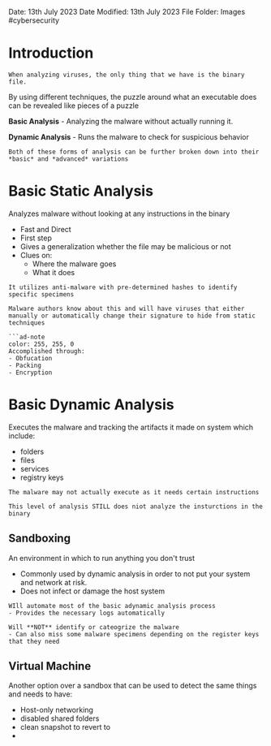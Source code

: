 Date: 13th July 2023
Date Modified: 13th July 2023
File Folder: Images
#cybersecurity

# Introduction

```ad-note
When analyzing viruses, the only thing that we have is the binary file.
```

By using different techniques, the puzzle around what an executable does can be revealed like pieces of a puzzle

**Basic Analysis** - Analyzing the malware without actually running it.

**Dynamic Analysis** - Runs the malware to check for suspicious behavior

```ad-important
Both of these forms of analysis can be further broken down into their *basic* and *advanced* variations
```

# Basic Static Analysis

Analyzes malware without looking at any instructions in the binary
- Fast and Direct
- First step
- Gives a generalization whether the file may be malicious or not
- Clues on:
	- Where the malware goes
	- What it does

```ad-note
It utilizes anti-malware with pre-determined hashes to identify specific specimens
```

```ad-warning
Malware authors know about this and will have viruses that either manually or automatically change their signature to hide from static techniques

```ad-note
color: 255, 255, 0
Accomplished through:
- Obfucation
- Packing
- Encryption
```

# Basic Dynamic Analysis

Executes the malware and tracking the artifacts it made on system which include:
- folders
- files
- services
- registry keys

```ad-note
The malware may not actually execute as it needs certain instructions
```

```ad-important
This level of analysis STILL does niot analyze the insturctions in the binary
```

## Sandboxing

An environment in which to run anything you don't trust
- Commonly used by dynamic analysis in order to not put your system and network at risk.
- Does not infect or damage the host system

```ad-note
WIll automate most of the basic adynamic analysis process
- Provides the necessary logs automatically
```

```ad-warning
Will **NOT** identify or cateogrize the malware
- Can also miss some malware specimens depending on the register keys that they need
```

## Virtual Machine

Another option over a sandbox that can be used to detect the same things and needs to have:
- Host-only networking
- disabled shared folders
- clean snapshot to revert to
- 

